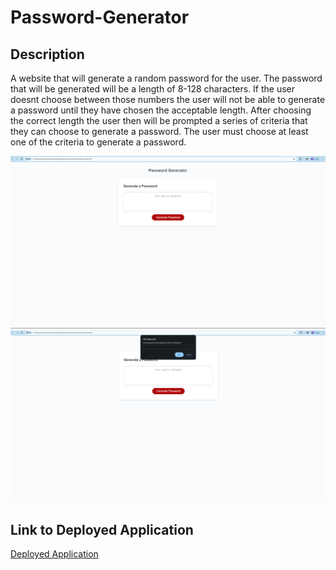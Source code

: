 # Password-Generator

## Description

A website that will generate a random password for the user. The password that will be generated will be a length of 8-128 characters. If the user doesnt choose between those numbers the user will not be able to generate a password until they have chosen the acceptable length. After choosing the correct length the user then will be prompted a series of criteria that they can choose to generate a password. The user must choose at least one of the criteria to generate a password.

![image](./images/landing%20page.png)
![image](./images/landing%20page2.png)

## Link to Deployed Application

[Deployed Application](https://xjessycaz12x.github.io/Password-Generator/)
